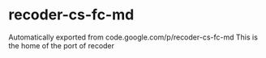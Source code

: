 # recoder-cs-fc-md
Automatically exported from code.google.com/p/recoder-cs-fc-md
This is the home of the port of recoder
